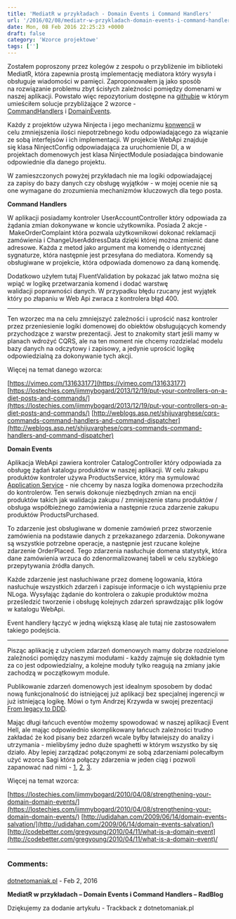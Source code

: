 ```yaml
---
title: 'MediatR w przykładach - Domain Events i Command Handlers'
url: '/2016/02/08/mediatr-w-przykladach-domain-events-i-command-handlers/'
date: Mon, 08 Feb 2016 22:25:23 +0000
draft: false
category: 'Wzorce projektowe'
tags: ['']
---
```


Zostałem poproszony przez kolegów z zespołu o przybliżenie im biblioteki MediatR, która zapewnia prostą implementację mediatora który wysyła i obsługuje wiadomości w pamięci. Zaproponowałem ją jako sposób na rozwiązanie problemu zbyt ścisłych zależności pomiędzy domenami w naszej aplikacji. Powstało więc repozytorium dostępne na [githubie](https://github.com/rmaziarka/MediatR.Examples) w którym umieściłem solucje przybliżające 2 wzorce - [CommandHandlers](https://github.com/rmaziarka/MediatR.Examples/tree/master/Examples.CommandHandlers "Examples.CommandHandlers") i [DomainEvents](https://github.com/rmaziarka/MediatR.Examples/tree/master/Examples.DomainEvents "Examples.DomainEvents").

Każdy z projektów używa Ninjecta i jego mechanizmu [konwencji](https://github.com/ninject/Ninject.Extensions.Conventions) w celu zmniejszenia ilości niepotrzebnego kodu odpowiadającego za wiązanie ze sobą interfejsów i ich implementacji. W projekcie WebApi znajduje się klasa NinjectConfig odpowiadająca za uruchomienie DI, a w projektach domenowych jest klasa NinjectModule posiadająca bindowanie odpowiednie dla danego projektu.

W zamieszczonych powyżej przykładach nie ma logiki odpowiadającej za zapisy do bazy danych czy obsługę wyjątków - w mojej ocenie nie są one wymagane do zrozumienia mechanizmów kluczowych dla tego posta.

**Command Handlers**

W aplikacji posiadamy kontroler UserAccountController który odpowiada za żądania zmian dokonywane w koncie użytkownika. Posiada 2 akcje - MakeOrderComplaint która pozwala użytkownikowi dokonać reklamacji zamówienia i ChangeUserAddressData dzięki której można zmienić dane adresowe. Każda z metod jako argument ma komendę o identycznej sygnaturze, która następnie jest przesyłana do mediatora. Komendy są obsługiwane w projekcie, która odpowiada domenowo za daną komendę.

Dodatkowo użyłem tutaj FluentValidation by pokazać jak łatwo można się wpiąć w logikę przetwarzania komend i dodać warstwę walidacji poprawności danych. W przypadku błędu rzucany jest wyjątek który po złapaniu w Web Api zwraca z kontrolera błąd 400.

---------------------------------------------------------

Ten wzorzec ma na celu zmniejszyć zależności i uprościć nasz kontroler przez przeniesienie logiki domenowej do obiektów obsługujących komendy przychodzące z warstw prezentacji. Jest to znakomity start jeśli mamy w planach wdrożyć CQRS, ale na ten moment nie chcemy rozdzielać modelu bazy danych na odczytowy i zapisowy, a jedynie uprościć logikę odpowiedzialną za dokonywanie tych akcji.

Więcej na temat danego wzorca:

[https://vimeo.com/131633177](https://vimeo.com/131633177)
[https://lostechies.com/jimmybogard/2013/12/19/put-your-controllers-on-a-diet-posts-and-commands/](https://lostechies.com/jimmybogard/2013/12/19/put-your-controllers-on-a-diet-posts-and-commands/)
[http://weblogs.asp.net/shijuvarghese/cqrs-commands-command-handlers-and-command-dispatcher](http://weblogs.asp.net/shijuvarghese/cqrs-commands-command-handlers-and-command-dispatcher)

**Domain Events**

Aplikacja WebApi zawiera kontroler CatalogController który odpowiada za obsługę żądań katalogu produktów w naszej aplikacji. W celu zakupu produktów kontroler używa ProductsService, który ma symulować [Application Service](http://www.bennadel.com/blog/2385-application-services-vs-infrastructure-services-vs-domain-services.htm) - nie chcemy by nasza logika domenowa przechodziła do kontrolerów. Ten serwis dokonuje niezbędnych zmian na encji produktów takich jak walidacja zakupu / zmniejszenie stanu produktów / obsługa współbieżnego zamówienia a następnie rzuca zdarzenie zakupu produktów ProductsPurchased.

To zdarzenie jest obsługiwane w domenie zamówień przez stworzenie zamówienia na podstawie danych z przekazanego zdarzenia. Dokonywane są wszystkie potrzebne operacje, a następnie jest rzucane kolejne zdarzenie OrderPlaced. Tego zdarzenia nasłuchuje domena statystyk, która dane zamówienia wrzuca do zdenormalizowanej tabeli w celu szybkiego przepytywania źródła danych.

Każde zdarzenie jest nasłuchiwane przez domenę logowania, która nasłuchuje wszystkich zdarzeń i zapisuje informacje o ich wystąpieniu prze NLoga. Wysyłając żądanie do kontrolera o zakupie produktów można prześledzić tworzenie i obsługę kolejnych zdarzeń sprawdzając plik logów w katalogu WebApi.

Event handlery łączyć w jedną większą klasę ale tutaj nie zastosowałem takiego podejścia.

---------------------------------------------------------

Pisząc aplikację z użyciem zdarzeń domenowych mamy dobrze rozdzielone zależności pomiędzy naszymi modułami - każdy zajmuje się dokładnie tym za co jest odpowiedzialny, a kolejne moduły tylko reagują na zmiany jakie zachodzą w początkowym module.

Publikowanie zdarzeń domenowych jest idealnym sposobem by dodać nową funkcjonalność do istniejącej już aplikacji bez specjalnej ingerencji w już istniejącą logikę. Mówi o tym Andrzej Krzywda w swojej prezentacji [From legacy to DDD](https://youtu.be/MzV2vGSTpo8?t=17m22s).

Mając długi łańcuch eventów możemy spowodować w naszej aplikacji Event Hell, ale mając odpowiednio skomplikowany łańcuch zależności trudno zakładać że kod pisany bez zdarzeń wcale byłby łatwiejszy do analizy i utrzymania - mielibyśmy jedno duże spaghetti w którym wszystko by się działo. Aby lepiej zarządzać połączonymi ze sobą zdarzeniami polecałbym użyć wzorca Sagi która połączy zdarzenia w jeden ciąg i pozwoli zapanować nad nimi - [1](https://lostechies.com/jimmybogard/2013/03/21/saga-implementation-patterns-variations/), [2](http://docs.particular.net/nservicebus/sagas/#simple-saga-data-v6-pre), [3](http://udidahan.com/2009/04/20/saga-persistence-and-event-driven-architectures/).

Więcej na temat wzorca:

[https://lostechies.com/jimmybogard/2010/04/08/strengthening-your-domain-domain-events/](https://lostechies.com/jimmybogard/2010/04/08/strengthening-your-domain-domain-events/)
[http://udidahan.com/2009/06/14/domain-events-salvation/](http://udidahan.com/2009/06/14/domain-events-salvation/)
[http://codebetter.com/gregyoung/2010/04/11/what-is-a-domain-event](http://codebetter.com/gregyoung/2010/04/11/what-is-a-domain-event)/

---
### Comments:
#### 
[dotnetomaniak.pl](http://dotnetomaniak.pl/MediatR-w-przykladach-Domain-Events-i-Command-Handlers-RadBlog "") - <time datetime="2016-02-09 09:13:15">Feb 2, 2016</time>

**MediatR w przykładach – Domain Events i Command Handlers – RadBlog**

Dziękujemy za dodanie artykułu - Trackback z dotnetomaniak.pl
